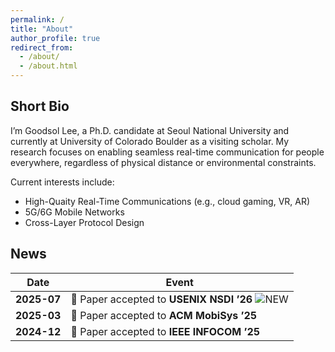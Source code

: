 ```yaml
---
permalink: /
title: "About"
author_profile: true
redirect_from: 
  - /about/
  - /about.html
---
```


## Short Bio

I’m Goodsol Lee, a Ph.D. candidate at Seoul National University and currently at University of Colorado Boulder as a visiting scholar.
My research focuses on enabling seamless real-time communication for people everywhere, regardless of physical distance or environmental constraints.

Current interests include:
- High-Quaity Real-Time Communications (e.g., cloud gaming, VR, AR)  
- 5G/6G Mobile Networks   
- Cross-Layer Protocol Design

## News

| Date | Event |
|------|-------|
| **2025-07** | 📄 Paper accepted to **USENIX NSDI ’26** ![NEW](https://img.shields.io/badge/NEW-brightgreen?style=flat-square) |
| **2025-03** | 📄 Paper accepted to **ACM MobiSys ’25** |
| **2024-12** | 📄 Paper accepted to **IEEE INFOCOM ’25** |

